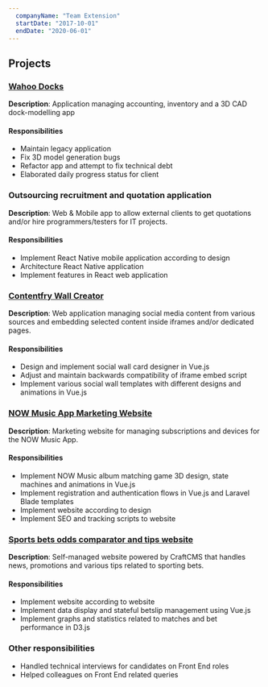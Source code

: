 ```yaml
---
  companyName: "Team Extension"
  startDate: "2017-10-01"
  endDate: "2020-06-01"
---
```


## Projects

### [Wahoo Docks](https://www.wahoodocks.com/)

**Description**: Application managing accounting, inventory and a 3D CAD dock-modelling app

#### Responsibilities
- Maintain legacy application
- Fix 3D model generation bugs
- Refactor app and attempt to fix technical debt
- Elaborated daily progress status for client

### Outsourcing recruitment and quotation application

**Description**: Web & Mobile app to allow external clients to get quotations and/or hire programmers/testers for IT projects.

#### Responsibilities
- Implement React Native mobile application according to design
- Architecture React Native application
- Implement features in React web application

### [Contentfry Wall Creator](https://contentfry.com/en/)

**Description**: Web application managing social media content from various sources and embedding selected content inside iframes and/or dedicated pages.

#### Responsibilities
- Design and implement social wall card designer in Vue.js
- Adjust and maintain backwards compatibility of iframe embed script
- Implement various social wall templates with different designs and animations in Vue.js


### [NOW Music App Marketing Website](https://web.archive.org/web/20200428194738/https://nowmusic.app/game)

**Description**: Marketing website for managing subscriptions and devices for the NOW Music App.

#### Responsibilities
- Implement NOW Music album matching game 3D design, state machines and animations in Vue.js
- Implement registration and authentication flows in Vue.js and Laravel Blade templates
- Implement website according to design
- Implement SEO and tracking scripts to website


### [Sports bets odds comparator and tips website](https://punepariu.ro)

**Description**: Self-managed website powered by CraftCMS that handles news, promotions and various tips related to sporting bets.

#### Responsibilities
- Implement website according to website
- Implement data display and stateful betslip management using Vue.js
- Implement graphs and statistics related to matches and bet performance in D3.js


### Other responsibilities
- Handled technical interviews for candidates on Front End roles
- Helped colleagues on Front End related queries
